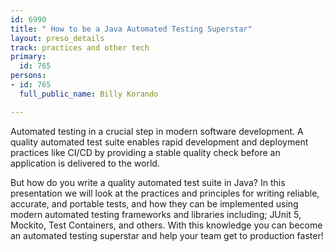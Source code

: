 ```yaml
---
id: 6990
title: " How to be a Java Automated Testing Superstar"
layout: preso_details
track: practices and other tech
primary:
  id: 765
persons:
- id: 765
  full_public_name: Billy Korando

---
```

Automated testing in a crucial step in modern software development. A quality automated test suite enables rapid development and deployment practices like CI/CD by providing a stable quality check before an application is delivered to the world. 

But how do you write a quality automated test suite in Java? In this presentation we will look at the practices and principles for writing reliable, accurate, and portable tests, and how they can be implemented using modern automated testing frameworks and libraries including; JUnit 5, Mockito, Test Containers, and others. With this knowledge you can become an automated testing superstar and help your team get to production faster!

